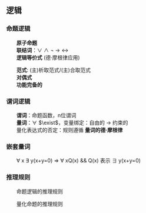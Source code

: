 ## **逻辑**

### **命题逻辑**

&emsp;&emsp;**原子命题**  
&emsp;&emsp;**联结词**：$\vee$ $\wedge$ $\neg$ $\rightarrow$ $\leftrightarrow$  
&emsp;&emsp;**逻辑等价式** (德·摩根律应用)

&emsp;&emsp;**范式**: (主)析取范式/(主)合取范式  
&emsp;&emsp;**对偶式**  
&emsp;&emsp;**功能完备的**

### **谓词逻辑**

&emsp;&emsp;**谓词**：命题函数，n位谓词  
&emsp;&emsp;**量词**：$\forall$ $\exist$，变量绑定：自由的 $\rightarrow$ 约束的  
&emsp;&emsp;量化表达式的否定：规则遵循 **量词的德·摩根律**

### **嵌套量词**

&emsp;&emsp;$\forall$ x $\exists$ y(x+y=0) $\Rightarrow$ $\forall$ xQ(x) && Q(x) 表示 $\exists$ y(x+y=0)

### **推理规则**

&emsp;&emsp;命题逻辑的推理规则

&emsp;&emsp;量化命题的推理规则
